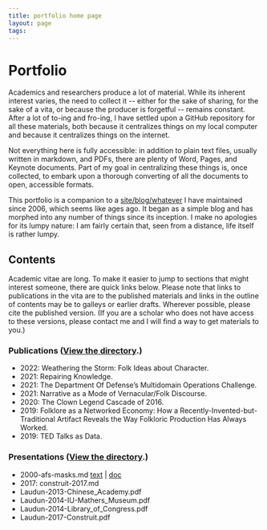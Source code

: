 ```yaml
---
title: portfolio home page
layout: page
tags: 
---
```



# Portfolio

Academics and researchers produce a lot of material. While its inherent interest varies, the need to collect it -- either for the sake of sharing, for the sake of a vita, or because the producer is forgetful -- remains constant. After a lot of to-ing and fro-ing, I have settled upon a GitHub repository for all these materials, both because it centralizes things on my local computer and because it centralizes things on the internet. 

Not everything here is fully accessible: in addition to plain text files, usually written in markdown, and PDFs, there are plenty of Word, Pages, and Keynote documents. Part of my goal in centralizing these things is, once collected, to embark upon a thorough converting of all the documents to open, accessible formats. 

This portfolio is a companion to a [site/blog/whatever](https://johnlaudun.net/) I have maintained since 2006, which seems like ages ago. It began as a simple blog and has morphed into any number of things since its inception. I make no apologies for its lumpy nature: I am fairly certain that, seen from a distance, life itself is rather lumpy.

## Contents

Academic vitae are long. To make it easier to jump to sections that might interest someone, there are quick links below. Please note that links to publications in the vita are to the published materials and links in the outline of contents may be to galleys or earlier drafts. Wherever possible, please cite the published version. (If you are a scholar who does not have access to these versions, please contact me and I will find a way to get materials to you.)


### Publications ([View the directory](publications/).)

- 2022: Weathering the Storm: Folk Ideas about Character.
- 2021: Repairing Knowledge.
- 2021: The Department Of Defense’s Multidomain Operations Challenge.
- 2021: Narrative as a Mode of Vernacular/Folk Discourse.
- 2020: The Clown Legend Cascade of 2016.
- 2019: Folklore as a Networked Economy: How a Recently-Invented-but-Traditional Artifact Reveals the Way Folkloric Production Has Always Worked.
- 2019: TED Talks as Data.

### Presentations ([View the directory](presentations/).)
- 2000-afs-masks.md [text]() | [doc](masks.doc)
- 2017: construit-2017.md
- Laudun-2013-Chinese_Academy.pdf
- Laudun-2014-IU-Mathers_Museum.pdf
- Laudun-2014-Library_of_Congress.pdf
- Laudun-2017-Construit.pdf

